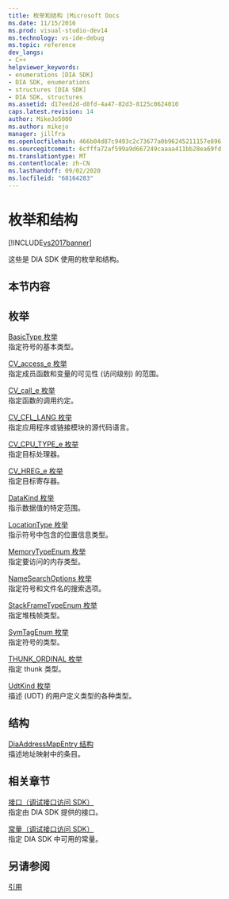 ```yaml
---
title: 枚举和结构 |Microsoft Docs
ms.date: 11/15/2016
ms.prod: visual-studio-dev14
ms.technology: vs-ide-debug
ms.topic: reference
dev_langs:
- C++
helpviewer_keywords:
- enumerations [DIA SDK]
- DIA SDK, enumerations
- structures [DIA SDK]
- DIA SDK, structures
ms.assetid: d17eed2d-d8fd-4a47-82d3-8125c0624010
caps.latest.revision: 14
author: MikeJo5000
ms.author: mikejo
manager: jillfra
ms.openlocfilehash: 466b04d87c9493c2c73677a0b96245211157e896
ms.sourcegitcommit: 6cfffa72af599a9d667249caaaa411bb28ea69fd
ms.translationtype: MT
ms.contentlocale: zh-CN
ms.lasthandoff: 09/02/2020
ms.locfileid: "68164283"
---
```

# <a name="enumerations-and-structures"></a>枚举和结构
[!INCLUDE[vs2017banner](../../includes/vs2017banner.md)]

这些是 DIA SDK 使用的枚举和结构。  
  
## <a name="in-this-section"></a>本节内容  
  
## <a name="enumerations"></a>枚举  
 [BasicType 枚举](../../debugger/debug-interface-access/basictype.md)  
 指定符号的基本类型。  
  
 [CV_access_e 枚举](../../debugger/debug-interface-access/cv-access-e.md)  
 指定成员函数和变量的可见性 (访问级别) 的范围。  
  
 [CV_call_e 枚举](../../debugger/debug-interface-access/cv-call-e.md)  
 指定函数的调用约定。  
  
 [CV_CFL_LANG 枚举](../../debugger/debug-interface-access/cv-cfl-lang.md)  
 指定应用程序或链接模块的源代码语言。  
  
 [CV_CPU_TYPE_e 枚举](../../debugger/debug-interface-access/cv-cpu-type-e.md)  
 指定目标处理器。  
  
 [CV_HREG_e 枚举](../../debugger/debug-interface-access/cv-hreg-e.md)  
 指定目标寄存器。  
  
 [DataKind 枚举](../../debugger/debug-interface-access/datakind.md)  
 指示数据值的特定范围。  
  
 [LocationType 枚举](../../debugger/debug-interface-access/locationtype.md)  
 指示符号中包含的位置信息类型。  
  
 [MemoryTypeEnum 枚举](../../debugger/debug-interface-access/memorytypeenum.md)  
 指定要访问的内存类型。  
  
 [NameSearchOptions 枚举](../../debugger/debug-interface-access/namesearchoptions.md)  
 指定符号和文件名的搜索选项。  
  
 [StackFrameTypeEnum 枚举](../../debugger/debug-interface-access/stackframetypeenum.md)  
 指定堆栈帧类型。  
  
 [SymTagEnum 枚举](../../debugger/debug-interface-access/symtagenum.md)  
 指定符号的类型。  
  
 [THUNK_ORDINAL 枚举](../../debugger/debug-interface-access/thunk-ordinal.md)  
 指定 thunk 类型。  
  
 [UdtKind 枚举](../../debugger/debug-interface-access/udtkind.md)  
 描述 (UDT) 的用户定义类型的各种类型。  
  
## <a name="structures"></a>结构  
 [DiaAddressMapEntry 结构](../../debugger/debug-interface-access/diaaddressmapentry.md)  
 描述地址映射中的条目。  
  
## <a name="related-sections"></a>相关章节  
 [接口（调试接口访问 SDK）](../../debugger/debug-interface-access/interfaces-debug-interface-access-sdk.md)  
 指定由 DIA SDK 提供的接口。  
  
 [常量（调试接口访问 SDK）](../../debugger/debug-interface-access/constants-debug-interface-access-sdk.md)  
 指定 DIA SDK 中可用的常量。  
  
## <a name="see-also"></a>另请参阅  
 [引用](../../debugger/debug-interface-access/debug-interface-access-sdk-reference.md)
